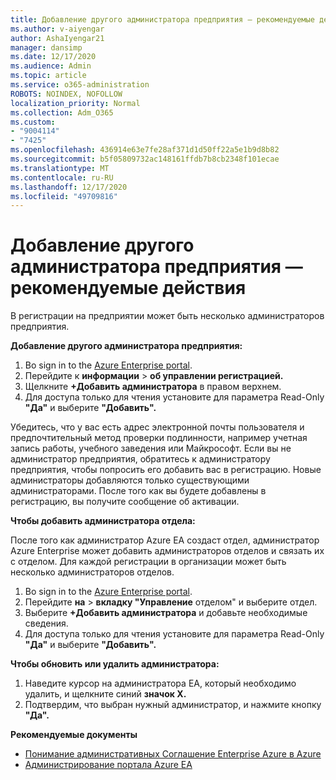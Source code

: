 ```yaml
---
title: Добавление другого администратора предприятия — рекомендуемые действия
ms.author: v-aiyengar
author: AshaIyengar21
manager: dansimp
ms.date: 12/17/2020
ms.audience: Admin
ms.topic: article
ms.service: o365-administration
ROBOTS: NOINDEX, NOFOLLOW
localization_priority: Normal
ms.collection: Adm_O365
ms.custom:
- "9004114"
- "7425"
ms.openlocfilehash: 436914e63e7fe28af371d1d50ff22a5e1b9d8b82
ms.sourcegitcommit: b5f05809732ac148161ffdb7b8cb2348f101ecae
ms.translationtype: MT
ms.contentlocale: ru-RU
ms.lasthandoff: 12/17/2020
ms.locfileid: "49709816"
---
```

# <a name="add-another-enterprise-administrator---recommended-steps"></a>Добавление другого администратора предприятия — рекомендуемые действия

В регистрации на предприятии может быть несколько администраторов предприятия.

**Добавление другого администратора предприятия:**

1. Во sign in to the [Azure Enterprise portal](https://ea.azure.com/).
1. Перейдите к **информации**  >  **об управлении регистрацией.**
1. Щелкните **+Добавить администратора** в правом верхнем.
1. Для доступа только для чтения установите для параметра Read-Only **"Да"** и выберите **"Добавить".**

Убедитесь, что у вас есть адрес электронной почты пользователя и предпочтительный метод проверки подлинности, например учетная запись работы, учебного заведения или Майкрософт. Если вы не администратор предприятия, обратитесь к администратору предприятия, чтобы попросить его добавить вас в регистрацию. Новые администраторы добавляются только существующими администраторами. После того как вы будете добавлены в регистрацию, вы получите сообщение об активации.

**Чтобы добавить администратора отдела:**

После того как администратор Azure EA создаст отдел, администратор Azure Enterprise может добавить администраторов отделов и связать их с отделом. Для каждой регистрации в организации может быть несколько администраторов отделов.

1. Во sign in to the [Azure Enterprise portal](https://ea.azure.com/).
1. Перейдите **на**  >  **вкладку "Управление** отделом" и выберите отдел.
1. Выберите **+Добавить администратора** и добавьте необходимые сведения.
1. Для доступа только для чтения установите для параметра Read-Only **"Да"** и выберите **"Добавить".**

**Чтобы обновить или удалить администратора:**

1. Наведите курсор на администратора EA, который необходимо удалить, и щелкните синий **значок X.**
1. Подтвердим, что выбран нужный администратор, и нажмите кнопку **"Да".**

**Рекомендуемые документы**

- [Понимание административных Соглашение Enterprise Azure в Azure](https://docs.microsoft.com/azure/billing/billing-understand-ea-roles)
- [Администрирование портала Azure EA](https://docs.microsoft.com/azure/billing/billing-ea-portal-administration)
